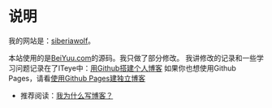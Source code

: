 # 说明

我的网站是：[siberiawolf](http://siberiawolf.github.io/)。


本站使用的是[BeiYuu.com](http://beiyuu.com)的源码。我只做了部分修改。
我讲修改的记录和一些学习问题记录在了ITeye中：[用Github搭建个人博客](http://siberiawolf.iteye.com/blog/2035330)
如果你也想使用Github Pages，请看[使用Github Pages建独立博客](http://beiyuu.com/github-pages/)

* 推荐阅读：[我为什么写博客？](http://beiyuu.com/why-blog/)


